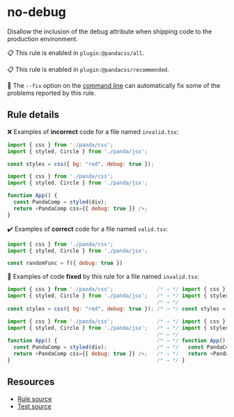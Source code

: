 [//]: # (This file is generated by eslint-docgen. Do not edit it directly.)

# no-debug

Disallow the inclusion of the debug attribute when shipping code to the production environment.

📋 This rule is enabled in `plugin:@pandacss/all`.

📋 This rule is enabled in `plugin:@pandacss/recommended`.

🔧 The `--fix` option on the [command line](https://eslint.org/docs/user-guide/command-line-interface#fixing-problems) can automatically fix some of the problems reported by this rule.

## Rule details

❌ Examples of **incorrect** code for a file named `invalid.tsx`:
```js
import { css } from './panda/css';
import { styled, Circle } from './panda/jsx';

const styles = css({ bg: "red", debug: true });

import { css } from './panda/css';
import { styled, Circle } from './panda/jsx';

function App() {
  const PandaComp = styled(div);
  return <PandaComp css={{ debug: true }} />;
}
```

✔️ Examples of **correct** code for a file named `valid.tsx`:
```js
import { css } from './panda/css';
import { styled, Circle } from './panda/jsx';

const randomFunc = f({ debug: true })
```

🔧 Examples of code **fixed** by this rule for a file named `invalid.tsx`:
```js
import { css } from './panda/css';              /* → */ import { css } from './panda/css';
import { styled, Circle } from './panda/jsx';   /* → */ import { styled, Circle } from './panda/jsx';
                                                /* → */
const styles = css({ bg: "red", debug: true }); /* → */ const styles = css({ bg: "red", });

import { css } from './panda/css';              /* → */ import { css } from './panda/css';
import { styled, Circle } from './panda/jsx';   /* → */ import { styled, Circle } from './panda/jsx';
                                                /* → */
function App() {                                /* → */ function App() {
  const PandaComp = styled(div);                /* → */   const PandaComp = styled(div);
  return <PandaComp css={{ debug: true }} />;   /* → */   return <PandaComp css={{ }} />;
}                                               /* → */ }
```

## Resources

* [Rule source](/plugin/src/rules/no-debug.ts)
* [Test source](/tests/no-debug.test.ts)
